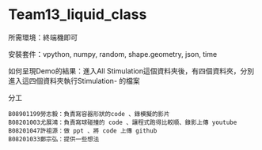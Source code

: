 # Team13_liquid_class

所需環境：終端機即可

安裝套件：vpython, numpy, random, shape.geometry, json, time

如何呈現Demo的結果：進入All Stimulation這個資料夾後，有四個資料夾，分別進入這四個資料夾執行Stimulation- 的檔案

分工

	B08901199勞志毅：負責寫容器形狀的code 、錄模擬的影片
	B08201003尤展鴻：負責寫球碰撞的 code 、讓程式跑得比較順、錄影上傳 youtube
	B08201047許祖源：做 ppt 、將 code 上傳 github
	B08201033鄭宗弘：提供一些想法
